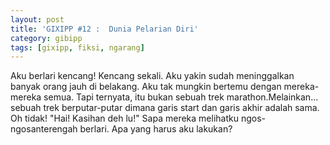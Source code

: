 ```yaml
---
layout: post
title: 'GIXIPP #12 :  Dunia Pelarian Diri'
category: gibipp
tags: [gixipp, fiksi, ngarang]
---
```


Aku berlari kencang! Kencang sekali. Aku yakin sudah meninggalkan banyak orang jauh di belakang. Aku tak mungkin bertemu dengan mereka-mereka semua. Tapi ternyata, itu bukan sebuah trek marathon.Melainkan... sebuah trek berputar-putar dimana garis start dan garis akhir adalah sama. Oh tidak! "Hai! Kasihan deh lu!" Sapa mereka melihatku ngos-ngosanterengah berlari. Apa yang harus aku lakukan?